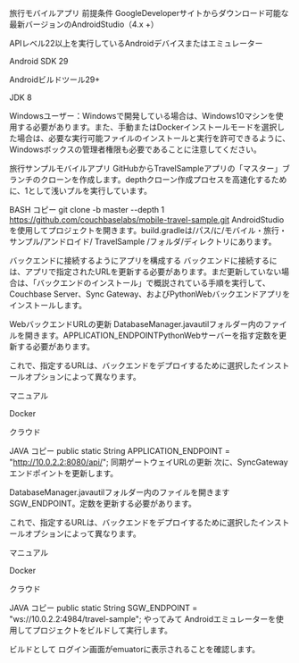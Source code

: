 旅行モバイルアプリ
前提条件
GoogleDeveloperサイトからダウンロード可能な最新バージョンのAndroidStudio（4.x +）

APIレベル22以上を実行しているAndroidデバイスまたはエミュレーター

Android SDK 29

Androidビルドツール29+

JDK 8

Windowsユーザー：Windowsで開発している場合は、Windows10マシンを使用する必要があります。また、手動またはDockerインストールモードを選択した場合は、必要な実行可能ファイルのインストールと実行を許可できるように、Windowsボックスの管理者権限も必要であることに注意してください。

旅行サンプルモバイルアプリ
GitHubからTravelSampleアプリの「マスター」ブランチのクローンを作成します。depthクローン作成プロセスを高速化するために、1として浅いプルを実行しています。

BASH
コピー
git clone -b master --depth 1 https://github.com/couchbaselabs/mobile-travel-sample.git
AndroidStudioを使用してプロジェクトを開きます。build.gradleは/パス/に/モバイル・旅行・サンプル/アンドロイド/ TravelSample /フォルダ/ディレクトリにあります。

バックエンドに接続するようにアプリを構成する
バックエンドに接続するには、アプリで指定されたURLを更新する必要があります。まだ更新していない場合は、「バックエンドのインストール」で概説されている手順を実行して、Couchbase Server、Sync Gateway、およびPythonWebバックエンドアプリをインストールします。

WebバックエンドURLの更新
DatabaseManager.javautilフォルダー内のファイルを開きます。APPLICATION_ENDPOINTPythonWebサーバーを指す定数を更新する必要があります。

これで、指定するURLは、バックエンドをデプロイするために選択したインストールオプションによって異なります。

マニュアル

Docker

クラウド

JAVA
コピー
public static String APPLICATION_ENDPOINT = "http://10.0.2.2:8080/api/";
同期ゲートウェイURLの更新
次に、SyncGatewayエンドポイントを更新します。

DatabaseManager.javautilフォルダー内のファイルを開きますSGW_ENDPOINT。定数を更新する必要があります。

これで、指定するURLは、バックエンドをデプロイするために選択したインストールオプションによって異なります。

マニュアル

Docker

クラウド

JAVA
コピー
    public static String SGW_ENDPOINT = "ws://10.0.2.2:4984/travel-sample";
やってみて
Androidエミュレーターを使用してプロジェクトをビルドして実行します。

ビルドとして
ログイン画面がemuatorに表示されることを確認します。

